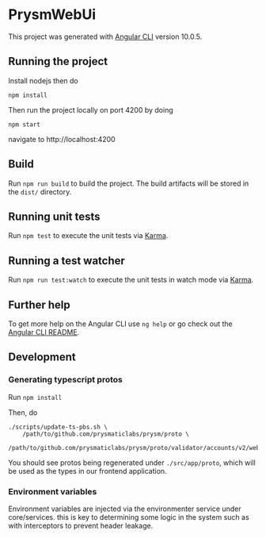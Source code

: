 # PrysmWebUi

This project was generated with [Angular CLI](https://github.com/angular/angular-cli) version 10.0.5.

## Running the project

Install nodejs then do

```
npm install
```
Then run the project locally on port 4200 by doing
```
npm start
```
navigate to http://localhost:4200

## Build

Run `npm run build` to build the project. The build artifacts will be stored in the `dist/` directory.

## Running unit tests

Run `npm test` to execute the unit tests via [Karma](https://karma-runner.github.io).

## Running a test watcher

Run `npm run test:watch` to execute the unit tests in watch mode via [Karma](https://karma-runner.github.io).

## Further help

To get more help on the Angular CLI use `ng help` or go check out the [Angular CLI README](https://github.com/angular/angular-cli/blob/master/README.md).

## Development

### Generating typescript protos

Run `npm install`

Then, do

```
./scripts/update-ts-pbs.sh \
    /path/to/github.com/prysmaticlabs/prysm/proto \
    /path/to/github.com/prysmaticlabs/prysm/proto/validator/accounts/v2/web_api.proto
```

You should see protos being regenerated under `./src/app/proto`, which will be used as the types in our frontend application.

### Environment variables

Environment variables are injected via the environmenter service under core/services. this is key to determining some logic in the system such as with interceptors to prevent header leakage.